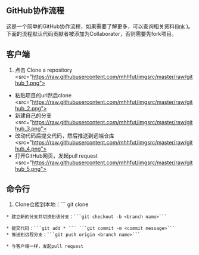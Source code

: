 ## GitHub协作流程
这是一个简单的GitHub协作流程，如果需要了解更多，可以查询相关资料([link](http://rogerdudler.github.io/git-guide/index.zh.html) )。下面的流程默认代码贡献者被添加为Collaborator，否则需要先fork项目。

## 客户端
1. 点击 Clone a repository
<src="https://raw.githubusercontent.com/mhhfut/imgsrc/master/raw/github_1.png"></img>
* 粘贴项目的url然后clone
<src="https://raw.githubusercontent.com/mhhfut/imgsrc/master/raw/github_2.png"></img>
* 新建自己的分支
<src="https://raw.githubusercontent.com/mhhfut/imgsrc/master/raw/github_3.png"></img>
* 改动代码后提交代码，然后推送到远端仓库
<src="https://raw.githubusercontent.com/mhhfut/imgsrc/master/raw/github_4.png"></img>
* 打开GitHub网页，发起pull request
<src="https://raw.githubusercontent.com/mhhfut/imgsrc/master/raw/github_5.png"></img>

## 命令行
1. Clone仓库到本地：```
git clone <repository url>
```
* 建立新的分支并切换到该分支：```git checkout -b <branch name>```

* 提交代码：```git add * ``` ```git commit -m <commit message>```
* 推送到远程分支：```git push origin <branch name>```

* 与客户端一样，发起pull request
